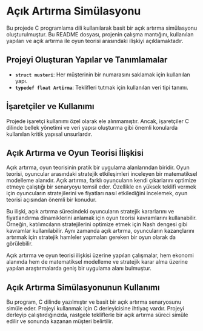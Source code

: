 # Açık Artırma Simülasyonu

Bu projede C programlama dili kullanılarak basit bir açık artırma simülasyonu oluşturulmuştur. Bu README dosyası, projenin çalışma mantığını, kullanılan yapıları ve açık artırma ile oyun teorisi arasındaki ilişkiyi açıklamaktadır.

## Projeyi Oluşturan Yapılar ve Tanımlamalar

- **`struct musteri`**: Her müşterinin bir numarasını saklamak için kullanılan yapı.
- **`typedef float Artirma`**: Teklifleri tutmak için kullanılan veri tipi tanımı.

## İşaretçiler ve Kullanımı

Projede işaretçi kullanımı özel olarak ele alınmamıştır. Ancak, işaretçiler C dilinde bellek yönetimi ve veri yapısı oluşturma gibi önemli konularda kullanılan kritik yapısal unsurlardır.

## Açık Artırma ve Oyun Teorisi İlişkisi

Açık artırma, oyun teorisinin pratik bir uygulama alanlarından biridir. Oyun teorisi, oyuncular arasındaki stratejik etkileşimleri inceleyen bir matematiksel modelleme alanıdır. Açık artırma, farklı oyuncuların kendi çıkarlarını optimize etmeye çalıştığı bir senaryoyu temsil eder. Özellikle en yüksek teklifi vermek için oyuncuların stratejilerini ve fiyatları nasıl etkilediğini incelemek, oyun teorisi açısından önemli bir konudur.

Bu ilişki, açık artırma sürecindeki oyuncuların stratejik kararlarını ve fiyatlandırma dinamiklerini anlamak için oyun teorisi kavramlarını kullanabilir. Örneğin, katılımcıların stratejilerini optimize etmek için Nash dengesi gibi kavramlar kullanılabilir. Aynı zamanda açık artırma, oyuncuların kazançlarını artırmak için stratejik hamleler yapmaları gereken bir oyun olarak da görülebilir.

Açık artırma ve oyun teorisi ilişkisi üzerine yapılan çalışmalar, hem ekonomi alanında hem de matematiksel modelleme ve stratejik karar alma üzerine yapılan araştırmalarda geniş bir uygulama alanı bulmuştur.

## Açık Artırma Simülasyonunun Kullanımı

Bu program, C dilinde yazılmıştır ve basit bir açık artırma senaryosunu simüle eder. Projeyi kullanmak için C derleyicisine ihtiyaç vardır. Projeyi derleyip çalıştırdığınızda, rastgele tekliflerle bir açık artırma süreci simüle edilir ve sonunda kazanan müşteri belirtilir.
